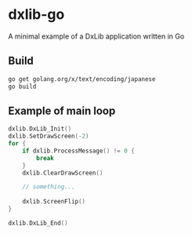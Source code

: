 # dxlib-go
A minimal example of a DxLib application written in Go

## Build
```sh
go get golang.org/x/text/encoding/japanese
go build
```

## Example of main loop
```go
dxlib.DxLib_Init()
dxlib.SetDrawScreen(-2)
for {
	if dxlib.ProcessMessage() != 0 {
		break
	}
	dxlib.ClearDrawScreen()

	// something...
	
	dxlib.ScreenFlip()
}

dxlib.DxLib_End()
```
